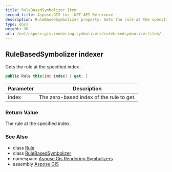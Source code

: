 ```yaml
---
title: RuleBasedSymbolizer.Item
second_title: Aspose.GIS for .NET API Reference
description: RuleBasedSymbolizer property. Gets the rule at the specified index 
type: docs
weight: 30
url: /net/aspose.gis.rendering.symbolizers/rulebasedsymbolizer/item/
---
```

## RuleBasedSymbolizer indexer

Gets the rule at the specified index .

```csharp
public Rule this[int index] { get; }
```

| Parameter | Description |
| --- | --- |
| index | The zero-based index of the rule to get. |

### Return Value

The rule at the specified index.

### See Also

* class [Rule](../../rule/)
* class [RuleBasedSymbolizer](../)
* namespace [Aspose.Gis.Rendering.Symbolizers](../../rulebasedsymbolizer/)
* assembly [Aspose.GIS](../../../)


